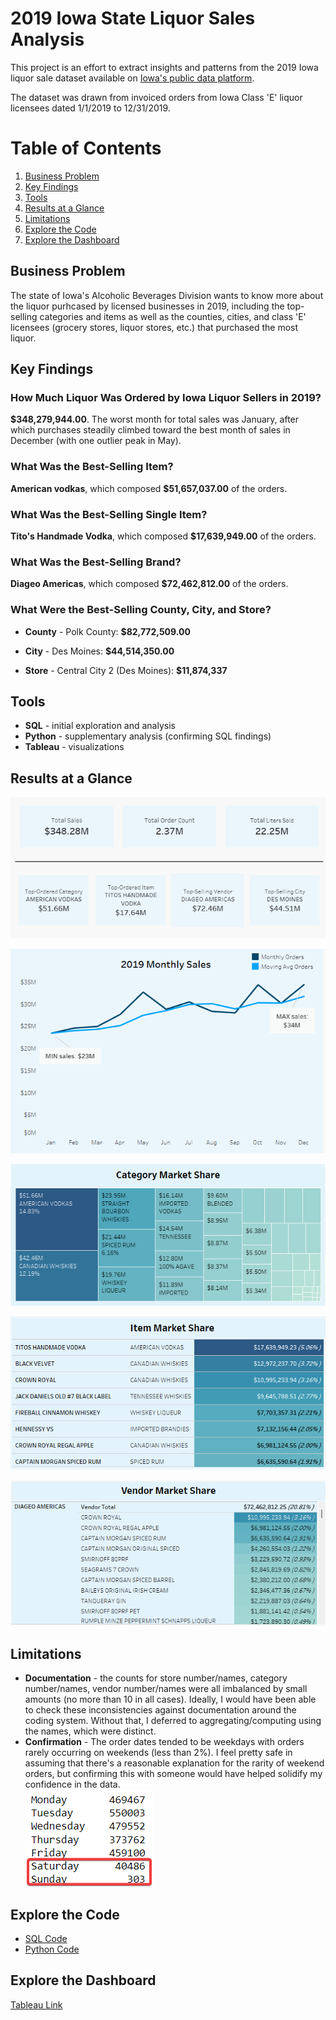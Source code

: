# 2019 Iowa State Liquor Sales Analysis
This project is an effort to extract insights and patterns from the 2019 Iowa liquor sale dataset available on [Iowa's public data platform](https://data.iowa.gov/Sales-Distribution/2019-Iowa-Liquor-Sales/38x4-vs5h). 

The dataset was drawn from invoiced orders from Iowa Class 'E' liquor licensees dated 1/1/2019 to 12/31/2019. 


# Table of Contents
1. [Business Problem](#business-problem)
2. [Key Findings](#key-findings)
3. [Tools](#tools)
4. [Results at a Glance](#results-at-a-glance)
5. [Limitations](#limitations)
6. [Explore the Code](#explore-the-code)
7. [Explore the Dashboard](#explore-the-dashboard)

## Business Problem
The state of Iowa's Alcoholic Beverages Division wants to know more about the liquor purhcased by licensed businesses in 2019, including the top-selling categories and items as well as the counties, cities, and class 'E' licensees (grocery stores, liquor stores, etc.) that purchased the most liquor.  

## Key Findings

### How Much Liquor Was Ordered by Iowa Liquor Sellers in 2019?  
**$348,279,944.00**. The worst month for total sales was January, after which purchases steadily climbed toward the best month of sales in December (with one outlier peak in May).  

### What Was the Best-Selling Item?
**American vodkas**, which composed **$51,657,037.00** of the orders.

### What Was the Best-Selling Single Item?
**Tito's Handmade Vodka**, which composed **$17,639,949.00** of the orders.

### What Was the Best-Selling Brand?
**Diageo Americas**, which composed **$72,462,812.00** of the orders.

### What Were the Best-Selling County, City, and Store?

* **County** - Polk County: **$82,772,509.00**

* **City** - Des Moines: **$44,514,350.00** 

* **Store** - Central City 2 (Des Moines): **$11,874,337**

## Tools
* **SQL** - initial exploration and analysis
* **Python** - supplementary analysis (confirming SQL findings) 
* **Tableau** - visualizations

## Results at a Glance
![](https://github.com/rp2323/data_analysis_portfolio/blob/83097a6096d332977cf9ff4beee3a78982d9b344/iowa_2019_liquor_sales_project/images/totals.png)  

![](https://github.com/rp2323/data_analysis_portfolio/blob/83097a6096d332977cf9ff4beee3a78982d9b344/iowa_2019_liquor_sales_project/images/2019_overall_time_series.png) 

![](https://github.com/rp2323/data_analysis_portfolio/blob/83097a6096d332977cf9ff4beee3a78982d9b344/iowa_2019_liquor_sales_project/images/category_treemap.png) 

![](https://github.com/rp2323/data_analysis_portfolio/blob/83097a6096d332977cf9ff4beee3a78982d9b344/iowa_2019_liquor_sales_project/images/item_heatmap.png) 

![vendor_heatmap.png](https://github.com/rp2323/data_analysis_portfolio/blob/83097a6096d332977cf9ff4beee3a78982d9b344/iowa_2019_liquor_sales_project/images/vendor_heatmap.png) 

## Limitations
* **Documentation** - the counts for store number/names, category number/names, vendor number/names were all imbalanced by small amounts (no more than 10 in all cases). Ideally, I would have been able to check these inconsistencies against documentation around the coding system. Without that, I deferred to aggregating/computing using the names, which were distinct. 
* **Confirmation** - The order dates tended to be weekdays with orders rarely occurring on weekends (less than 2%). I feel pretty safe in assuming that there's a reasonable explanation for the rarity of weekend orders, but confirming this with someone would have helped solidify my confidence in the data.  
![](https://github.com/rp2323/data_analysis_portfolio/blob/2a07ff88e734cca3779b61baac6497e4017c91d1/iowa_2019_liquor_sales_project/images/orders_by_day_of_week.png)

## Explore the Code
* [SQL Code](https://github.com/rp2323/data_analysis_portfolio/blob/main/iowa_2019_liquor_sales_project/sql/iowa_2019_liquor_sales_sql)
* [Python Code](https://github.com/rp2323/data_analysis_portfolio/tree/main/iowa_2019_liquor_sales_project/python)

## Explore the Dashboard
[Tableau Link](https://public.tableau.com/views/2019IowaLiquorSales/Overview-Dash?:language=en-US&publish=yes&:display_count=n&:origin=viz_share_link)
 

